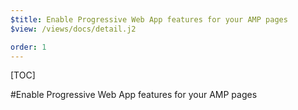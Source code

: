 ```yaml
---
$title: Enable Progressive Web App features for your AMP pages
$view: /views/docs/detail.j2

order: 1
---
```


[TOC]

#Enable Progressive Web App features for your AMP pages
